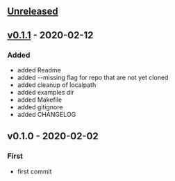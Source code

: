 <a name="unreleased"></a>
## [Unreleased]


<a name="v0.1.1"></a>
## [v0.1.1] - 2020-02-12
### Added
- added Readme
- added --missing flag for repo that are not yet cloned
- added cleanup of localpath
- added examples dir
- added Makefile
- added gitignore
- added CHANGELOG


<a name="v0.1.0"></a>
## v0.1.0 - 2020-02-02
### First
- first commit


[Unreleased]: https://github.com/lzecca78/git-cloner/compare/v0.1.1...HEAD
[v0.1.1]: https://github.com/lzecca78/git-cloner/compare/v0.1.0...v0.1.1
